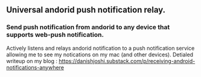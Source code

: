 ## Universal andorid push notification relay. 
### Send push notification from andorid to any device that supports web-push notification. 
Actively listens and relays andorid notification to a push notification service allowing me to see my notications on my mac (and other devices). 
Detialed writeup on my blog : https://danishjoshi.substack.com/p/receiving-android-notifications-anywhere
